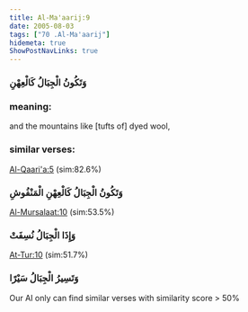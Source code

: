 ```yaml
---
title: Al-Ma'aarij:9
date: 2005-08-03
tags: ["70 .Al-Ma'aarij"]
hidemeta: true 
ShowPostNavLinks: true 
---
```

### وَتَكُونُ الْجِبَالُ كَالْعِهْنِ
### meaning: 
and the mountains like [tufts of] dyed wool,
### similar verses: 

[Al-Qaari'a:5](/101/5) (sim:82.6%)

### وَتَكُونُ الْجِبَالُ كَالْعِهْنِ الْمَنْفُوشِ

[Al-Mursalaat:10](/77/10) (sim:53.5%)

### وَإِذَا الْجِبَالُ نُسِفَتْ

[At-Tur:10](/52/10) (sim:51.7%)

### وَتَسِيرُ الْجِبَالُ سَيْرًا

Our AI only can find similar verses with similarity score > 50% 

